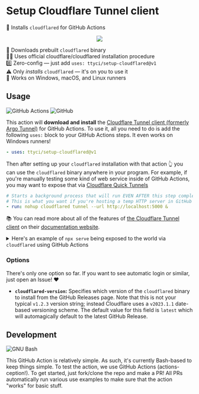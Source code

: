 # Setup Cloudflare Tunnel client

🚛 Installs `cloudflared` for GitHub Actions

<div align="center">

![](https://github.com/ttyci/setup-cloudflared/assets/61068799/4f6bbf6b-197e-401a-a1b2-2c7fb5a6e31f)

</div>

🚀 Downloads prebuilt `cloudflared` binary \
👮‍♂️ Uses official cloudflare/cloudflared installation procedure \
0️⃣ Zero-config &mdash; just add `uses: ttyci/setup-cloudflared@v1` \
⚠️ Only _installs_ `cloudflared` &mdash; it's on you to use it \
🌈 Works on Windows, macOS, and Linux runners

## Usage

![GitHub Actions](https://img.shields.io/static/v1?style=for-the-badge&message=GitHub+Actions&color=2088FF&logo=GitHub+Actions&logoColor=FFFFFF&label=)
![GitHub](https://img.shields.io/static/v1?style=for-the-badge&message=GitHub&color=181717&logo=GitHub&logoColor=FFFFFF&label=)

This action will **download and install** the [Cloudflare Tunnel client
(formerly Argo Tunnel)] for GitHub Actions. To use it, all you need to do is add
the following `uses:` block to your GitHub Actions steps. It even works on
Windows runners!

```yml
- uses: ttyci/setup-cloudflared@v1
```

Then after setting up your `cloudflared` installation with that action 👆 you
can use the `cloudflared` binary anywhere in your program. For example, if
you're manually testing some kind of web service inside of GitHub Actions, you
may want to expose that via [Cloudflare Quick Tunnels]

```yml
# Starts a background process that will run EVEN AFTER this step completes.
# This is what you want if you're hosting a temp HTTP server in GitHub Actions.
- run: nohup cloudflared tunnel --url http://localhost:5000 &
```

📚 You can read more about all of the features of [the Cloudflare Tunnel client]
on their [documentation website].

<details><summary>Here's an example of <code>npx serve</code> being exposed to the world via <code>cloudflared</code> using GitHub Actions</summary>

```yml
on: workflow_dispatch
jobs:
  npx-serve:
    runs-on: ubuntu-latest
    steps:
      - uses: ttyci/setup-cloudflared@v1
      - run: |
          npx -y serve &
          cloudflared tunnel --url http://localhost:3000 &
          echo 'To stop the server, click CANCEL in the workflow/job'
          wait -n
```

</details>

### Options

There's only one option so far. If you want to see automatic login or similar,
just open an Issue! ❤️

- **`cloudflared-version`:** Specifies which version of the `cloudflared` binary
  to install from the GitHub Releases page. Note that this is not your typical
  `v1.2.3` version string; instead Cloudflare uses a `v2023.1.1` date-based
  versioning scheme. The default value for this field is `latest` which will
  automagically default to the latest GitHub Release.

## Development

![GNU Bash](https://img.shields.io/static/v1?style=for-the-badge&message=GNU+Bash&color=4EAA25&logo=GNU+Bash&logoColor=FFFFFF&label=)

This GitHub Action is relatively simple. As such, it's currently Bash-based to
keep things simple. To test the action, we use GitHub Actions
(actions-ception!). To get started, just fork/clone the repo and make a PR! All
PRs automatically run various use examples to make sure that the action "works"
for basic stuff.

<!-- prettier-ignore-start -->
[Cloudflare Tunnel client (formerly Argo Tunnel)]: https://github.com/cloudflare/cloudflared#readme
[the cloudflare tunnel client]: https://github.com/cloudflare/cloudflared#readme
[documentation website]: https://developers.cloudflare.com/cloudflare-one/connections/connect-networks/install-and-setup/tunnel-guide/local/
[cloudflare quick tunnels]: https://developers.cloudflare.com/cloudflare-one/connections/connect-networks/do-more-with-tunnels/trycloudflare/
<!-- prettier-ignore-end -->
